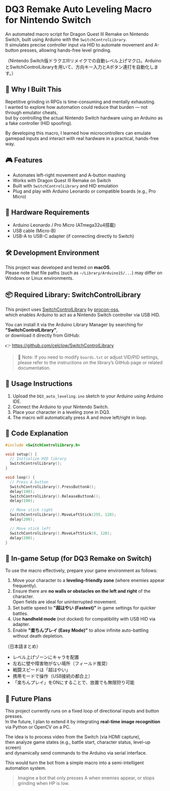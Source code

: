 # DQ3 Remake Auto Leveling Macro for Nintendo Switch

An automated macro script for Dragon Quest III Remake on Nintendo Switch, built using Arduino with the `SwitchControlLibrary`.  
It simulates precise controller input via HID to automate movement and A-button presses, allowing hands-free level grinding.

（Nintendo Switch版ドラクエIIIリメイクでの自動レベル上げマクロ。ArduinoとSwitchControlLibraryを用いて、方向キー入力とAボタン連打を自動化します。）


## 🎯 Why I Built This

Repetitive grinding in RPGs is time-consuming and mentally exhausting.  
I wanted to explore how automation could reduce that burden — not through emulator cheats,  
but by controlling the actual Nintendo Switch hardware using an Arduino as a fake controller (HID spoofing).

By developing this macro, I learned how microcontrollers can emulate gamepad inputs and interact with real hardware in a practical, hands-free way.


## 🎮 Features

- Automates left-right movement and A-button mashing
- Works with Dragon Quest III Remake on Switch
- Built with `SwitchControlLibrary` and HID emulation
- Plug and play with Arduino Leonardo or compatible boards (e.g., Pro Micro)


## 🔧 Hardware Requirements

- Arduino Leonardo / Pro Micro (ATmega32u4搭載)
- USB cable (Micro-B)
- USB-A to USB-C adapter (if connecting directly to Switch)


## 🛠️ Development Environment

This project was developed and tested on **macOS**.  
Please note that file paths (such as `~/Library/Arduino15/...`) may differ on Windows or Linux environments.


## 📦 Required Library: SwitchControlLibrary

This project uses [SwitchControlLibrary](https://github.com/celclow/SwitchControlLibrary) by [procon-oss](https://github.com/procon-oss),  
which enables Arduino to act as a Nintendo Switch controller via USB HID.

You can install it via the Arduino Library Manager by searching for **"SwitchControlLibrary"**,  
or download it directly from GitHub:

👉 https://github.com/celclow/SwitchControlLibrary

> 📌 Note: If you need to modify `boards.txt` or adjust VID/PID settings, please refer to the instructions on the library’s GitHub page or related documentation.


## 🚀 Usage Instructions

1. Upload the `DQ3_auto_leveling.ino` sketch to your Arduino using Arduino IDE.
2. Connect the Arduino to your Nintendo Switch.
3. Place your character in a leveling zone in DQ3.
4. The macro will automatically press A and move left/right in loop.


## 🧠 Code Explanation

```cpp
#include <SwitchControlLibrary.h>

void setup() {
  // Initialize HID library
  SwitchControlLibrary();
}

void loop() {
  // Press A button
  SwitchControlLibrary().PressButtonA();
  delay(100);
  SwitchControlLibrary().ReleaseButtonA();
  delay(100);

  // Move stick right
  SwitchControlLibrary().MoveLeftStick(255, 128);
  delay(200);

  // Move stick left
  SwitchControlLibrary().MoveLeftStick(0, 128);
  delay(200);
}
```

## 🧾 In-game Setup (for DQ3 Remake on Switch)

To use the macro effectively, prepare your game environment as follows:

1. Move your character to a **leveling-friendly zone** (where enemies appear frequently).
2. Ensure there are **no walls or obstacles on the left and right** of the character.  
   Open fields are ideal for uninterrupted movement.
3. Set battle speed to **"超はやい (Fastest)"** in game settings for quicker battles.
4. Use **handheld mode** (not docked) for compatibility with USB HID via adapter.
5. Enable **"楽ちんプレイ (Easy Mode)"** to allow infinite auto-battling without death depletion.

（日本語まとめ）
- レベル上げゾーンにキャラを配置
- 左右に壁や障害物がない場所（フィールド推奨）
- 戦闘スピードは「超はやい」
- 携帯モードで操作（USB接続の都合上）
- 「楽ちんプレイ」をONにすることで、放置でも無限狩り可能


## 🚀 Future Plans

This project currently runs on a fixed loop of directional inputs and button presses.  
In the future, I plan to extend it by integrating **real-time image recognition** via Python or OpenCV on a PC.

The idea is to process video from the Switch (via HDMI capture),  
then analyze game states (e.g., battle start, character status, level-up screen)  
and dynamically send commands to the Arduino via serial interface.

This would turn the bot from a simple macro into a semi-intelligent automation system.

> Imagine a bot that only presses A when enemies appear, or stops grinding when HP is low.
